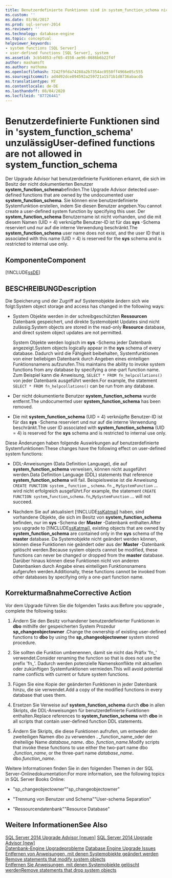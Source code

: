 ```yaml
---
title: Benutzerdefinierte Funktionen sind in system_function_schema nicht zulässig | Microsoft-Dokumentation
ms.custom: ''
ms.date: 03/06/2017
ms.prod: sql-server-2014
ms.reviewer: ''
ms.technology: database-engine
ms.topic: conceptual
helpviewer_keywords:
- system functions [SQL Server]
- user-defined functions [SQL Server], system
ms.assetid: 3cb54053-ef65-4558-ae96-8686b6b22f4f
author: mashamsft
ms.author: mathoma
ms.openlocfilehash: 7242f9fda74288a2b7354ac0550ff4966e05c555
ms.sourcegitcommit: ad4d92dce894592a259721a1571b1d8736abacdb
ms.translationtype: MT
ms.contentlocale: de-DE
ms.lasthandoff: 08/04/2020
ms.locfileid: "87726441"
---
```

# <a name="user-defined-functions-are-not-allowed-in-system_function_schema"></a><span data-ttu-id="9fdeb-102">Benutzerdefinierte Funktionen sind in 'system_function_schema' unzulässig</span><span class="sxs-lookup"><span data-stu-id="9fdeb-102">User-defined functions are not allowed in system_function_schema</span></span>
  <span data-ttu-id="9fdeb-103">Der Upgrade Advisor hat benutzerdefinierte Funktionen erkannt, die sich im Besitz der nicht dokumentierten Benutzer **system_function_schema**befinden.</span><span class="sxs-lookup"><span data-stu-id="9fdeb-103">The Upgrade Advisor detected user-defined functions that are owned by the undocumented user **system_function_schema**.</span></span> <span data-ttu-id="9fdeb-104">Sie können eine benutzerdefinierte Systemfunktion erstellen, indem Sie diesen Benutzer angeben.</span><span class="sxs-lookup"><span data-stu-id="9fdeb-104">You cannot create a user-defined system function by specifying this user.</span></span> <span data-ttu-id="9fdeb-105">Der **system_function_schema** Benutzername ist nicht vorhanden, und die mit diesem Namen (UID = 4) verknüpfte Benutzer-ID ist für das **sys** -Schema reserviert und nur auf die interne Verwendung beschränkt.</span><span class="sxs-lookup"><span data-stu-id="9fdeb-105">The **system_function_schema** user name does not exist, and the user ID that is associated with this name (UID = 4) is reserved for the **sys** schema and is restricted to internal use only.</span></span>  
  
## <a name="component"></a><span data-ttu-id="9fdeb-106">Komponente</span><span class="sxs-lookup"><span data-stu-id="9fdeb-106">Component</span></span>  
 [!INCLUDE[ssDE](../../includes/ssde-md.md)]  
  
## <a name="description"></a><span data-ttu-id="9fdeb-107">BESCHREIBUNG</span><span class="sxs-lookup"><span data-stu-id="9fdeb-107">Description</span></span>  
 <span data-ttu-id="9fdeb-108">Die Speicherung und der Zugriff auf Systemobjekte ändern sich wie folgt:</span><span class="sxs-lookup"><span data-stu-id="9fdeb-108">System object storage and access has changed in the following ways:</span></span>  
  
-   <span data-ttu-id="9fdeb-109">System Objekte werden in der schreibgeschützten **Ressourcen** Datenbank gespeichert, und direkte Systemobjekt Updates sind nicht zulässig.</span><span class="sxs-lookup"><span data-stu-id="9fdeb-109">System objects are stored in the read-only **Resource** database, and direct system object updates are not permitted.</span></span>  
  
     <span data-ttu-id="9fdeb-110">System Objekte werden logisch im **sys** -Schema jeder Datenbank angezeigt.</span><span class="sxs-lookup"><span data-stu-id="9fdeb-110">System objects logically appear in the **sys** schema of every database.</span></span> <span data-ttu-id="9fdeb-111">Dadurch wird die Fähigkeit beibehalten, Systemfunktionen von einer beliebigen Datenbank durch Angeben eines einteiligen Funktionsnamens aufzurufen.</span><span class="sxs-lookup"><span data-stu-id="9fdeb-111">This maintains the ability to invoke system functions from any database by specifying a one-part function name.</span></span> <span data-ttu-id="9fdeb-112">Zum Beispiel kann die Anweisung, `SELECT * FROM fn_helpcollations()` von jeder Datenbank ausgeführt werden.</span><span class="sxs-lookup"><span data-stu-id="9fdeb-112">For example, the statement `SELECT * FROM fn_helpcollations()` can be run from any database.</span></span>  
  
-   <span data-ttu-id="9fdeb-113">Der nicht dokumentierte Benutzer **system_function_schema** wurde entfernt.</span><span class="sxs-lookup"><span data-stu-id="9fdeb-113">The undocumented user **system_function_schema** has been removed.</span></span>  
  
-   <span data-ttu-id="9fdeb-114">Die mit **system_function_schema** (UID = 4) verknüpfte Benutzer-ID ist für das **sys** -Schema reserviert und nur auf die interne Verwendung beschränkt.</span><span class="sxs-lookup"><span data-stu-id="9fdeb-114">The user ID associated with **system_function_schema** (UID = 4) is reserved for the **sys** schema and is restricted to internal use only.</span></span>  
  
 <span data-ttu-id="9fdeb-115">Diese Änderungen haben folgende Auswirkungen auf benutzerdefinierte Systemfunktionen:</span><span class="sxs-lookup"><span data-stu-id="9fdeb-115">These changes have the following effect on user-defined system functions:</span></span>  
  
-   <span data-ttu-id="9fdeb-116">DDL-Anweisungen (Data Definition Language), die auf **system_function_schema** verweisen, können nicht ausgeführt werden.</span><span class="sxs-lookup"><span data-stu-id="9fdeb-116">Data Definition Language (DDL) statements that reference **system_function_schema** will fail.</span></span> <span data-ttu-id="9fdeb-117">Beispielsweise ist die Anweisung `CREATE FUNCTION system` _ `function` \_ `schema.fn` \_ `MySystemFunction` ... wird nicht erfolgreich ausgeführt.</span><span class="sxs-lookup"><span data-stu-id="9fdeb-117">For example, the statement `CREATE FUNCTION system`_`function`\_`schema.fn`\_`MySystemFunction` ... will not succeed.</span></span>  
  
-   <span data-ttu-id="9fdeb-118">Nachdem Sie auf aktualisiert [!INCLUDE[ssKatmai](../../includes/sskatmai-md.md)] haben, sind vorhandene Objekte, die sich im Besitz von **system_function_schema** befinden, nur im **sys** -Schema der **Master** -Datenbank enthalten.</span><span class="sxs-lookup"><span data-stu-id="9fdeb-118">After you upgrade to [!INCLUDE[ssKatmai](../../includes/sskatmai-md.md)], existing objects that are owned by **system_function_schema** are contained only in the **sys** schema of the **master** database.</span></span> <span data-ttu-id="9fdeb-119">Da Systemobjekte nicht geändert werden können, können diese Funktionen nie geändert oder aus der **Master** -Datenbank gelöscht werden.</span><span class="sxs-lookup"><span data-stu-id="9fdeb-119">Because system objects cannot be modified, these functions can never be changed or dropped from the **master** database.</span></span> <span data-ttu-id="9fdeb-120">Darüber hinaus können diese Funktionen nicht von anderen Datenbanken durch Angabe eines einteiligen Funktionsnamens aufgerufen werden.</span><span class="sxs-lookup"><span data-stu-id="9fdeb-120">Additionally, these functions cannot be invoked from other databases by specifying only a one-part function name.</span></span>  
  
## <a name="corrective-action"></a><span data-ttu-id="9fdeb-121">Korrekturmaßnahme</span><span class="sxs-lookup"><span data-stu-id="9fdeb-121">Corrective Action</span></span>  
 <span data-ttu-id="9fdeb-122">Vor dem Upgrade führen Sie die folgenden Tasks aus:</span><span class="sxs-lookup"><span data-stu-id="9fdeb-122">Before you upgrade , complete the following tasks:</span></span>  
  
1.  <span data-ttu-id="9fdeb-123">Ändern Sie den Besitz vorhandener benutzerdefinierter Funktionen in **dbo** mithilfe der gespeicherten System Prozedur **sp_changeobjectowner** .</span><span class="sxs-lookup"><span data-stu-id="9fdeb-123">Change the ownership of existing user-defined functions to **dbo** by using the **sp_changeobjectowner** system stored procedure.</span></span>  
  
2.  <span data-ttu-id="9fdeb-124">Sie sollten die Funktion umbenennen, damit sie nicht das Präfix 'fn_' verwendet.</span><span class="sxs-lookup"><span data-stu-id="9fdeb-124">Consider renaming the function so that is does not use the prefix 'fn_'.</span></span> <span data-ttu-id="9fdeb-125">Dadurch werden potenzielle Namenskonflikte mit aktuellen oder zukünftigen Systemfunktionen vermieden.</span><span class="sxs-lookup"><span data-stu-id="9fdeb-125">This will avoid potential name conflicts with current or future system functions.</span></span>  
  
3.  <span data-ttu-id="9fdeb-126">Fügen Sie eine Kopie der geänderten Funktionen in jeder Datenbank hinzu, die sie verwendet.</span><span class="sxs-lookup"><span data-stu-id="9fdeb-126">Add a copy of the modified functions in every database that uses them.</span></span>  
  
4.  <span data-ttu-id="9fdeb-127">Ersetzen Sie Verweise auf **system_function_schema** durch **dbo** in allen Skripts, die DDL-Anweisungen für benutzerdefinierte Funktionen enthalten.</span><span class="sxs-lookup"><span data-stu-id="9fdeb-127">Replace references to **system_function_schema** with **dbo** in all scripts that contain user-defined function DDL statements.</span></span>  
  
5.  <span data-ttu-id="9fdeb-128">Ändern Sie Skripts, die diese Funktionen aufrufen, um entweder den zweiteiligen Namen dbo zu verwenden **.** _function_name_oder der dreiteilige Name _database_name_**.** dbo. *function_name*.</span><span class="sxs-lookup"><span data-stu-id="9fdeb-128">Modify scripts that invoke these functions to use either the two-part name dbo **.**_function_name_, or the three-part name _database_name_**.** dbo.*function_name*.</span></span>  
  
 <span data-ttu-id="9fdeb-129">Weitere Informationen finden Sie in den folgenden Themen in der SQL Server-Onlinedokumentation:</span><span class="sxs-lookup"><span data-stu-id="9fdeb-129">For more information, see the following topics in SQL Server Books Online:</span></span>  
  
-   <span data-ttu-id="9fdeb-130">"sp_changeobjectowner"</span><span class="sxs-lookup"><span data-stu-id="9fdeb-130">"sp_changeobjectowner"</span></span>  
  
-   <span data-ttu-id="9fdeb-131">"Trennung von Benutzer und Schema"</span><span class="sxs-lookup"><span data-stu-id="9fdeb-131">"User-schema Separation"</span></span>  
  
-   <span data-ttu-id="9fdeb-132">"Ressourcendatenbank"</span><span class="sxs-lookup"><span data-stu-id="9fdeb-132">"Resource Database"</span></span>  
  
## <a name="see-also"></a><span data-ttu-id="9fdeb-133">Weitere Informationen</span><span class="sxs-lookup"><span data-stu-id="9fdeb-133">See Also</span></span>  
 <span data-ttu-id="9fdeb-134">[SQL Server 2014 Upgrade Advisor &#91;neuen&#93;](sql-server-2014-upgrade-advisor.md) </span><span class="sxs-lookup"><span data-stu-id="9fdeb-134">[SQL Server 2014 Upgrade Advisor &#91;new&#93;](sql-server-2014-upgrade-advisor.md) </span></span>  
 <span data-ttu-id="9fdeb-135">[Datenbank-Engine Upgradeprobleme](../../../2014/sql-server/install/database-engine-upgrade-issues.md) </span><span class="sxs-lookup"><span data-stu-id="9fdeb-135">[Database Engine Upgrade Issues](../../../2014/sql-server/install/database-engine-upgrade-issues.md) </span></span>  
 <span data-ttu-id="9fdeb-136">[Entfernen von Anweisungen, mit denen Systemobjekte geändert werden](../../../2014/sql-server/install/remove-statements-that-modify-system-objects.md) </span><span class="sxs-lookup"><span data-stu-id="9fdeb-136">[Remove statements that modify system objects](../../../2014/sql-server/install/remove-statements-that-modify-system-objects.md) </span></span>  
 [<span data-ttu-id="9fdeb-137">Entfernen Sie Anweisungen, mit denen Systemobjekte gelöscht werden</span><span class="sxs-lookup"><span data-stu-id="9fdeb-137">Remove statements that drop system objects</span></span>](../../../2014/sql-server/install/remove-statements-that-drop-system-objects.md)  
  
  
